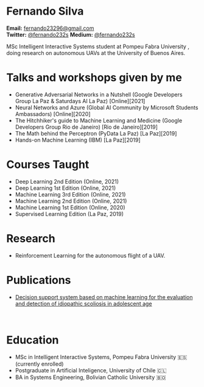# Fernando Silva
<b>Email:</b> fernando23296@gmail.com
<br>
<b>Twitter:</b> [@fernando232s](https://www.twitter.com/fernando232s)
<b>Medium:</b> [@fernando232s](https://fernando232s.medium.com/)

MSc Intelligent Interactive Systems student at Pompeu Fabra University
, doing research on autonomous UAVs at the University of Buenos Aires.

# Talks and workshops given by me
* Generative Adversarial Networks in a Nutshell (Google Developers Group La Paz  & Saturdays AI La Paz) [Online][2021]
* Neural Networks and Azure (Global AI Community by Microsoft Students Ambassadors) [Online][2020]
* The Hitchhiker's guide to Machine Learning and Medicine (Google Developers Group Rio de Janeiro) [Rio de Janeiro][2019]
* The Math behind the Perceptron (PyData La Paz) [La Paz][2019]
* Hands-on Machine Learning (IBM) [La Paz][2019]

# Courses Taught
* Deep Learning 2nd Edition (Online, 2021)
* Deep Learning 1st Edition (Online, 2021)
* Machine Learning 3rd Edition (Online, 2021)
* Machine Learning 2nd Edition (Online, 2021)
* Machine Learning 1st Edition (Online, 2020)
* Supervised Learning Edition (La Paz, 2019)


# Research
* Reinforcement Learning for the autonomous flight of a UAV.

# Publications
* [Decision support system based on machine learning for the evaluation and detection of idiopathic scoliosis in adolescent age](http://www.bibvirtual.ucb.edu.bo:8000/opac/Record/101005393/Description#tabnav)
<br/>

# Education
* MSc in Intelligent Interactive Systems, Pompeu Fabra University 🇪🇸 (currently enrolled)
* Postgraduate in Artificial Inteligence, University of Chile 🇨🇱
* BA in Systems Engineering, Bolivian Catholic University 🇧🇴

